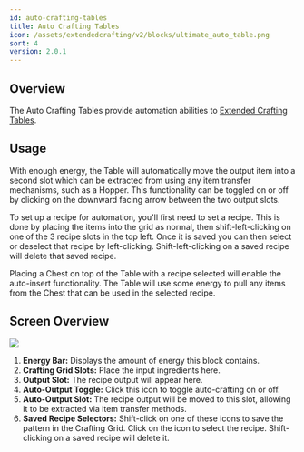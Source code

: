 ```yaml
---
id: auto-crafting-tables
title: Auto Crafting Tables
icon: /assets/extendedcrafting/v2/blocks/ultimate_auto_table.png
sort: 4
version: 2.0.1
---
```


## Overview

The Auto Crafting Tables provide automation abilities to [Extended Crafting Tables](crafting-tables.md).

## Usage

With enough energy, the Table will automatically move the output item into a second slot which can be extracted from using any item transfer mechanisms, such as a Hopper. This functionality can be toggled on or off by clicking on the downward facing arrow between the two output slots.

To set up a recipe for automation, you'll first need to set a recipe. This is done by placing the items into the grid as normal, then shift-left-clicking on one of the 3 recipe slots in the top left. Once it is saved you can then select or deselect that recipe by left-clicking. Shift-left-clicking on a saved recipe will delete that saved recipe.

Placing a Chest on top of the Table with a recipe selected will enable the auto-insert functionality. The Table will use some energy to pull any items from the Chest that can be used in the selected recipe.

## Screen Overview

![](/assets/extendedcrafting/v2/screens/auto_table_screen.png)

1. **Energy Bar:** Displays the amount of energy this block contains.
2. **Crafting Grid Slots:** Place the input ingredients here.
3. **Output Slot:** The recipe output will appear here.
4. **Auto-Output Toggle:** Click this icon to toggle auto-crafting on or off.
5. **Auto-Output Slot:** The recipe output will be moved to this slot, allowing it to be extracted via item transfer methods.
6. **Saved Recipe Selectors:** Shift-click on one of these icons to save the pattern in the Crafting Grid. Click on the icon to select the recipe. Shift-clicking on a saved recipe will delete it.
